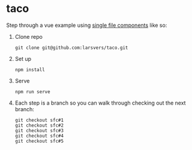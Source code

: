# taco

Step through a vue example using [single file components](https://vuejs.org/v2/guide/single-file-components.html) like so:

1. Clone repo

   ```
   git clone git@github.com:larsvers/taco.git
   ```

2. Set up

   ```
   npm install
   ```

3. Serve

   ```
   npm run serve
   ```

4. Each step is a branch so you can walk through checking out the next branch:

   ```
   git checkout sfc#1
   git checkout sfc#2
   git checkout sfc#3
   git checkout sfc#4
   git checkout sfc#5
   ```

